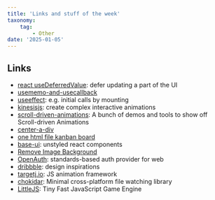 ```yaml
---
title: 'Links and stuff of the week'
taxonomy:
    tag:
        - Other
date: '2025-01-05'
---
```


## Links

- [react useDeferredValue](https://react.dev/reference/react/useDeferredValue): defer updating a part of the UI
- [usememo-and-usecallback](https://www.joshwcomeau.com/react/usememo-and-usecallback/)
- [useeffect](https://react-hooks-cheatsheet.com/useeffect): e.g. initial calls by mounting
- [kinesisjs](https://kinesisjs.com/): create complex interactive animations
- [scroll-driven-animations](https://scroll-driven-animations.style/): A bunch of demos and tools to show off Scroll-driven Animations
- [center-a-div](https://www.joshwcomeau.com/css/center-a-div/)
- [one html file kanban board](https://github.com/apankrat/nullboard)
- [base-ui](https://base-ui.com/): unstyled react components
- [Remove Image Background](https://bg.addy.ie)
- [OpenAuth](https://github.com/openauthjs/openauth): standards-based auth provider for web
- [dribbble](https://dribbble.com/): design inspirations
- [targetj.io](https://targetj.io/): JS animation framework
- [chokidar](https://github.com/paulmillr/chokidar): Minimal cross-platform file watching library
- [LittleJS](https://github.com/KilledByAPixel/LittleJS): Tiny Fast JavaScript Game Engine
  
